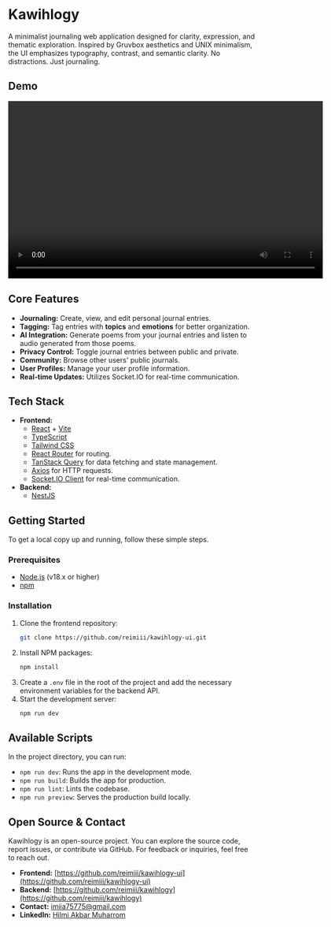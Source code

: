 # Kawihlogy

A minimalist journaling web application designed for clarity, expression, and thematic exploration. Inspired by Gruvbox aesthetics and UNIX minimalism, the UI emphasizes typography, contrast, and semantic clarity. No distractions. Just journaling.

## Demo
<!--[![Watch the Demo](./t.png)](./f.mp4)-->
<video width="640" height="360" controls>
  <source src="./f.mp4" type="video/mp4">
</video>

## Core Features

- **Journaling:** Create, view, and edit personal journal entries.
- **Tagging:** Tag entries with **topics** and **emotions** for better organization.
- **AI Integration:** Generate poems from your journal entries and listen to audio generated from those poems.
- **Privacy Control:** Toggle journal entries between public and private.
- **Community:** Browse other users' public journals.
- **User Profiles:** Manage your user profile information.
- **Real-time Updates:** Utilizes Socket.IO for real-time communication.

## Tech Stack

- **Frontend:**
  - [React](https://react.dev/) + [Vite](https://vitejs.dev/)
  - [TypeScript](https://www.typescriptlang.org/)
  - [Tailwind CSS](https://tailwindcss.com/)
  - [React Router](https://reactrouter.com/) for routing.
  - [TanStack Query](https://tanstack.com/query/latest) for data fetching and state management.
  - [Axios](https://axios-http.com/) for HTTP requests.
  - [Socket.IO Client](https://socket.io/docs/v4/client-api/) for real-time communication.
- **Backend:**
  - [NestJS](https://nestjs.com/)

## Getting Started

To get a local copy up and running, follow these simple steps.

### Prerequisites

- [Node.js](https://nodejs.org/en/) (v18.x or higher)
- [npm](https://www.npmjs.com/)

### Installation

1. Clone the frontend repository:
   ```sh
   git clone https://github.com/reimiii/kawihlogy-ui.git
   ```
2. Install NPM packages:
   ```sh
   npm install
   ```
3. Create a `.env` file in the root of the project and add the necessary environment variables for the backend API.
4. Start the development server:
   ```sh
   npm run dev
   ```

## Available Scripts

In the project directory, you can run:

- `npm run dev`: Runs the app in the development mode.
- `npm run build`: Builds the app for production.
- `npm run lint`: Lints the codebase.
- `npm run preview`: Serves the production build locally.

## Open Source & Contact

Kawihlogy is an open-source project. You can explore the source code, report issues, or contribute via GitHub. For feedback or inquiries, feel free to reach out.

- **Frontend:** [https://github.com/reimiii/kawihlogy-ui](https://github.com/reimiii/kawihlogy-ui)
- **Backend:** [https://github.com/reimiii/kawihlogy](https://github.com/reimiii/kawihlogy)
- **Contact:** [imiia75775@gmail.com](mailto:imiia75775@gmai.com)
- **LinkedIn:** [Hilmi Akbar Muharrom](https://www.linkedin.com/in/hilmi-akbar-muharrom/)
